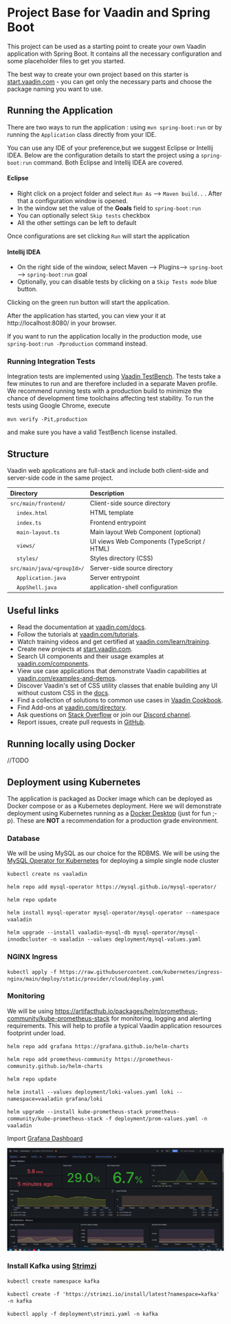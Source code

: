 # Project Base for Vaadin and Spring Boot

This project can be used as a starting point to create your own Vaadin application with Spring Boot.
It contains all the necessary configuration and some placeholder files to get you started.

The best way to create your own project based on this starter is [start.vaadin.com](https://start.vaadin.com/) - you can
get only the necessary parts and choose the package naming you want to use.

## Running the Application

There are two ways to run the application :  using `mvn spring-boot:run` or by running the `Application` class directly
from your IDE.

You can use any IDE of your preference,but we suggest Eclipse or Intellij IDEA.
Below are the configuration details to start the project using a `spring-boot:run` command. Both Eclipse and Intellij
IDEA are covered.

#### Eclipse

- Right click on a project folder and select `Run As` --> `Maven build..` . After that a configuration window is opened.
- In the window set the value of the **Goals** field to `spring-boot:run`
- You can optionally select `Skip tests` checkbox
- All the other settings can be left to default

Once configurations are set clicking `Run` will start the application

#### Intellij IDEA

- On the right side of the window, select Maven --> Plugins--> `spring-boot` --> `spring-boot:run` goal
- Optionally, you can disable tests by clicking on a `Skip Tests mode` blue button.

Clicking on the green run button will start the application.

After the application has started, you can view your it at http://localhost:8080/ in your browser.

If you want to run the application locally in the production mode, use `spring-boot:run -Pproduction` command instead.

### Running Integration Tests

Integration tests are implemented using [Vaadin TestBench](https://vaadin.com/testbench). The tests take a few minutes
to run and are therefore included in a separate Maven profile. We recommend running tests with a production build to
minimize the chance of development time toolchains affecting test stability. To run the tests using Google Chrome,
execute

`mvn verify -Pit,production`

and make sure you have a valid TestBench license installed.

## Structure

Vaadin web applications are full-stack and include both client-side and server-side code in the same project.

| Directory                                  | Description                                 |
|:-------------------------------------------|:--------------------------------------------|
| `src/main/frontend/`                       | Client-side source directory                |
| &nbsp;&nbsp;&nbsp;&nbsp;`index.html`       | HTML template                               |
| &nbsp;&nbsp;&nbsp;&nbsp;`index.ts`         | Frontend entrypoint                         |
| &nbsp;&nbsp;&nbsp;&nbsp;`main-layout.ts`   | Main layout Web Component (optional)        |
| &nbsp;&nbsp;&nbsp;&nbsp;`views/`           | UI views Web Components (TypeScript / HTML) |
| &nbsp;&nbsp;&nbsp;&nbsp;`styles/`          | Styles directory (CSS)                      |
| `src/main/java/<groupId>/`                 | Server-side source directory                |
| &nbsp;&nbsp;&nbsp;&nbsp;`Application.java` | Server entrypoint                           |
| &nbsp;&nbsp;&nbsp;&nbsp;`AppShell.java`    | application-shell configuration             |

## Useful links

- Read the documentation at [vaadin.com/docs](https://vaadin.com/docs).
- Follow the tutorials at [vaadin.com/tutorials](https://vaadin.com/tutorials).
- Watch training videos and get certified at [vaadin.com/learn/training](https://vaadin.com/learn/training).
- Create new projects at [start.vaadin.com](https://start.vaadin.com/).
- Search UI components and their usage examples at [vaadin.com/components](https://vaadin.com/components).
- View use case applications that demonstrate Vaadin capabilities
  at [vaadin.com/examples-and-demos](https://vaadin.com/examples-and-demos).
- Discover Vaadin's set of CSS utility classes that enable building any UI without custom CSS in
  the [docs](https://vaadin.com/docs/latest/ds/foundation/utility-classes).
- Find a collection of solutions to common use cases in [Vaadin Cookbook](https://cookbook.vaadin.com/).
- Find Add-ons at [vaadin.com/directory](https://vaadin.com/directory).
- Ask questions on [Stack Overflow](https://stackoverflow.com/questions/tagged/vaadin) or join
  our [Discord channel](https://discord.gg/MYFq5RTbBn).
- Report issues, create pull requests in [GitHub](https://github.com/vaadin/platform).

## Running locally using Docker

//TODO

## Deployment using Kubernetes

The application is packaged as Docker image which can be deployed as Docker compose or as a Kubernetes
deployment. Here we will demonstrate deployment using Kubernetes running as
a [Docker Desktop](https://www.docker.com/products/docker-desktop/) (just for fun ;-p). These are **NOT** a
recommendation
for a
production grade environment.

### Database

We will be using MySQL as our choice for the RDBMS. We will be using
the [MySQL Operator for Kubernetes](https://dev.mysql.com/doc/mysql-operator/en/) for deploying a simple single node
cluster

```commandline
kubectl create ns vaaladin
```

```commandline
helm repo add mysql-operator https://mysql.github.io/mysql-operator/
```

```commandline
helm repo update
```

```commandline
helm install mysql-operator mysql-operator/mysql-operator --namespace vaaladin
```

```commandline
helm upgrade --install vaaladin-mysql-db mysql-operator/mysql-innodbcluster -n vaaladin --values deployment/mysql-values.yaml
```

### NGINX Ingress

```commandline
kubectl apply -f https://raw.githubusercontent.com/kubernetes/ingress-nginx/main/deploy/static/provider/cloud/deploy.yaml
```

### Monitoring

We will be using https://artifacthub.io/packages/helm/prometheus-community/kube-prometheus-stack for monitoring, logging
and alerting requirements. This will help to profile a typical Vaadin application resources footprint under load.

```commandline
helm repo add grafana https://grafana.github.io/helm-charts
```

```commandline
helm repo add prometheus-community https://prometheus-community.github.io/helm-charts
```

```commandline
helm repo update
```

```commandline
helm install --values deployment/loki-values.yaml loki --namespace=vaaladin grafana/loki
```

```commandline
helm upgrade --install kube-prometheus-stack prometheus-community/kube-prometheus-stack -f deployment/prom-values.yaml -n vaaladin
```

Import [Grafana Dashboard](https://grafana.com/grafana/dashboards/12900-springboot-apm-dashboard/)

![img.png](img.png)

### Install Kafka using [Strimzi](https://strimzi.io/)

```commandline
kubectl create namespace kafka
```

```commandline
kubectl create -f 'https://strimzi.io/install/latest?namespace=kafka' -n kafka
```

```commandline
kubectl apply -f deployment\strimzi.yaml -n kafka
```